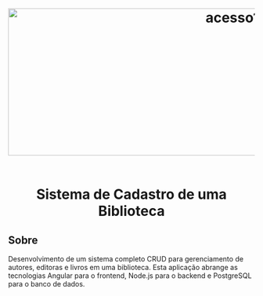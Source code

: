 <h1 align="center">
  <img width="900" height="300" alt="acesso1" src="https://github.com/JoseCMessias/biblioteca-angular/assets/104660308/9b6ca939-35ec-46b9-9620-7e903898ac45">
</BR></BR>
<p>Sistema de Cadastro de uma Biblioteca</p>

## Sobre
Desenvolvimento de um sistema completo CRUD para gerenciamento de autores, editoras e livros em uma biblioteca. Esta aplicação abrange as tecnologias Angular para o frontend, Node.js para o backend e PostgreSQL para o banco de dados.
